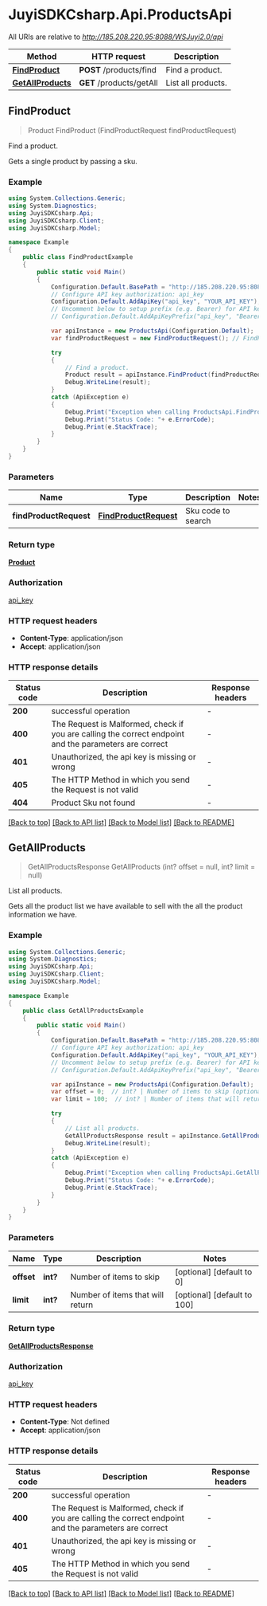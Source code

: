# JuyiSDKCsharp.Api.ProductsApi

All URIs are relative to *http://185.208.220.95:8088/WSJuyi2.0/api*

Method | HTTP request | Description
------------- | ------------- | -------------
[**FindProduct**](ProductsApi.md#findproduct) | **POST** /products/find | Find a product.
[**GetAllProducts**](ProductsApi.md#getallproducts) | **GET** /products/getAll | List all products.



## FindProduct

> Product FindProduct (FindProductRequest findProductRequest)

Find a product.

Gets a single product by passing a sku.

### Example

```csharp
using System.Collections.Generic;
using System.Diagnostics;
using JuyiSDKCsharp.Api;
using JuyiSDKCsharp.Client;
using JuyiSDKCsharp.Model;

namespace Example
{
    public class FindProductExample
    {
        public static void Main()
        {
            Configuration.Default.BasePath = "http://185.208.220.95:8088/WSJuyi2.0/api";
            // Configure API key authorization: api_key
            Configuration.Default.AddApiKey("api_key", "YOUR_API_KEY");
            // Uncomment below to setup prefix (e.g. Bearer) for API key, if needed
            // Configuration.Default.AddApiKeyPrefix("api_key", "Bearer");

            var apiInstance = new ProductsApi(Configuration.Default);
            var findProductRequest = new FindProductRequest(); // FindProductRequest | Sku code to search

            try
            {
                // Find a product.
                Product result = apiInstance.FindProduct(findProductRequest);
                Debug.WriteLine(result);
            }
            catch (ApiException e)
            {
                Debug.Print("Exception when calling ProductsApi.FindProduct: " + e.Message );
                Debug.Print("Status Code: "+ e.ErrorCode);
                Debug.Print(e.StackTrace);
            }
        }
    }
}
```

### Parameters


Name | Type | Description  | Notes
------------- | ------------- | ------------- | -------------
 **findProductRequest** | [**FindProductRequest**](FindProductRequest.md)| Sku code to search | 

### Return type

[**Product**](Product.md)

### Authorization

[api_key](../README.md#api_key)

### HTTP request headers

- **Content-Type**: application/json
- **Accept**: application/json


### HTTP response details
| Status code | Description | Response headers |
|-------------|-------------|------------------|
| **200** | successful operation |  -  |
| **400** | The Request is Malformed, check if you are calling the correct endpoint and the parameters are correct |  -  |
| **401** | Unauthorized, the api key is missing or wrong |  -  |
| **405** | The HTTP Method in which you send the Request is not valid |  -  |
| **404** | Product Sku not found |  -  |

[[Back to top]](#)
[[Back to API list]](../README.md#documentation-for-api-endpoints)
[[Back to Model list]](../README.md#documentation-for-models)
[[Back to README]](../README.md)


## GetAllProducts

> GetAllProductsResponse GetAllProducts (int? offset = null, int? limit = null)

List all products.

Gets all the product list we have available to sell with the all the product information we have.

### Example

```csharp
using System.Collections.Generic;
using System.Diagnostics;
using JuyiSDKCsharp.Api;
using JuyiSDKCsharp.Client;
using JuyiSDKCsharp.Model;

namespace Example
{
    public class GetAllProductsExample
    {
        public static void Main()
        {
            Configuration.Default.BasePath = "http://185.208.220.95:8088/WSJuyi2.0/api";
            // Configure API key authorization: api_key
            Configuration.Default.AddApiKey("api_key", "YOUR_API_KEY");
            // Uncomment below to setup prefix (e.g. Bearer) for API key, if needed
            // Configuration.Default.AddApiKeyPrefix("api_key", "Bearer");

            var apiInstance = new ProductsApi(Configuration.Default);
            var offset = 0;  // int? | Number of items to skip (optional)  (default to 0)
            var limit = 100;  // int? | Number of items that will return (optional)  (default to 100)

            try
            {
                // List all products.
                GetAllProductsResponse result = apiInstance.GetAllProducts(offset, limit);
                Debug.WriteLine(result);
            }
            catch (ApiException e)
            {
                Debug.Print("Exception when calling ProductsApi.GetAllProducts: " + e.Message );
                Debug.Print("Status Code: "+ e.ErrorCode);
                Debug.Print(e.StackTrace);
            }
        }
    }
}
```

### Parameters


Name | Type | Description  | Notes
------------- | ------------- | ------------- | -------------
 **offset** | **int?**| Number of items to skip | [optional] [default to 0]
 **limit** | **int?**| Number of items that will return | [optional] [default to 100]

### Return type

[**GetAllProductsResponse**](GetAllProductsResponse.md)

### Authorization

[api_key](../README.md#api_key)

### HTTP request headers

- **Content-Type**: Not defined
- **Accept**: application/json


### HTTP response details
| Status code | Description | Response headers |
|-------------|-------------|------------------|
| **200** | successful operation |  -  |
| **400** | The Request is Malformed, check if you are calling the correct endpoint and the parameters are correct |  -  |
| **401** | Unauthorized, the api key is missing or wrong |  -  |
| **405** | The HTTP Method in which you send the Request is not valid |  -  |

[[Back to top]](#)
[[Back to API list]](../README.md#documentation-for-api-endpoints)
[[Back to Model list]](../README.md#documentation-for-models)
[[Back to README]](../README.md)

